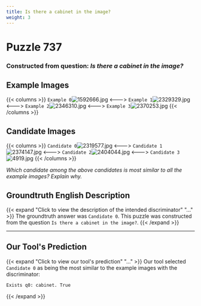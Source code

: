 ```yaml
---
title: Is there a cabinet in the image?
weight: 3
---
```


# Puzzle 737
### Constructed from question: _Is there a cabinet in the image?_


## Example Images
{{< columns >}}
`Example 0`![1592666.jpg](/gqa_images/1592666.jpg)
<--->
`Example 1`![2329329.jpg](/gqa_images/2329329.jpg)
<--->
`Example 2`![2346310.jpg](/gqa_images/2346310.jpg)
<--->
`Example 3`![2370253.jpg](/gqa_images/2370253.jpg)
{{< /columns >}}

## Candidate Images
{{< columns >}}
`Candidate 0`![2319577.jpg](/gqa_images/2319577.jpg)
<--->
`Candidate 1`![2374147.jpg](/gqa_images/2374147.jpg)
<--->
`Candidate 2`![2404044.jpg](/gqa_images/2404044.jpg)
<--->
`Candidate 3`![4919.jpg](/gqa_images/4919.jpg)
{{< /columns >}}

*Which candidate among the above candidates is most similar to all the example images? Explain why.*

## Groundtruth English Description

{{< expand "Click to view the description of the intended discriminator" "..." >}}
The groundtruth answer was `Candidate 0`. This puzzle was constructed from the question `Is there a cabinet in the image?`.
{{< /expand >}}

---

## Our Tool's Prediction

{{< expand "Click to view our tool's prediction" "..." >}}
Our tool selected `Candidate 0` as being the most similar to the example images with the discriminator:
```plaintext
Exists q0: cabinet. True
```
{{< /expand >}}
